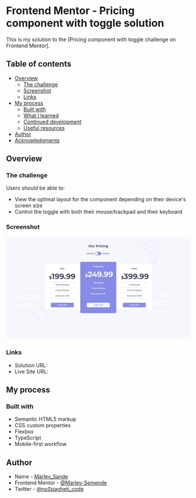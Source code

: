 # Frontend Mentor - Pricing component with toggle solution

This is my solution to the [Pricing component with toggle challenge on Frontend Mentor].
## Table of contents

- [Overview](#overview)
  - [The challenge](#the-challenge)
  - [Screenshot](#screenshot)
  - [Links](#links)
- [My process](#my-process)
  - [Built with](#built-with)
  - [What I learned](#what-i-learned)
  - [Continued development](#continued-development)
  - [Useful resources](#useful-resources)
- [Author](#author)
- [Acknowledgments](#acknowledgments)


## Overview

### The challenge

Users should be able to:

- View the optimal layout for the component depending on their device's screen size
- Control the toggle with both their mouse/trackpad and their keyboard

### Screenshot

![](./screenshot.png)

### Links

- Solution URL: [](https://your-solution-url.com)
- Live Site URL: [](https://your-live-site-url.com)

## My process

### Built with

- Semantic HTML5 markup
- CSS custom properties
- Flexbox
- TypeScript
- Mobile-first workflow


## Author

- Name - [Marley_Sande]()
- Frontend Mentor - [@Marley-Semende](https://www.frontendmentor.io/profile/Marley-Semende)
- Twitter - [@noSpagheti_code](https://twitter.com/noSpagheti_code)
